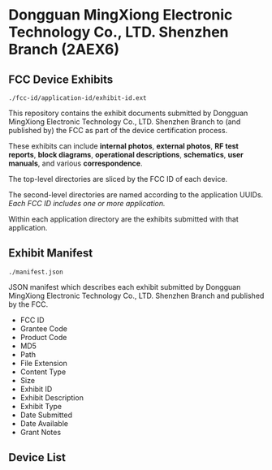 # Dongguan MingXiong Electronic Technology Co., LTD. Shenzhen Branch (2AEX6)
## FCC Device Exhibits

```
./fcc-id/application-id/exhibit-id.ext
```

This repository contains the exhibit documents submitted by Dongguan MingXiong Electronic Technology Co., LTD. Shenzhen Branch to (and published by) the FCC as part of the device certification process.

These exhibits can include **internal photos**, **external photos**, **RF test reports**, **block diagrams**, **operational descriptions**, **schematics**, **user manuals**, and various **correspondence**.

The top-level directories are sliced by the FCC ID of each device.

The second-level directories are named according to the application UUIDs. *Each FCC ID includes one or more application.*

Within each application directory are the exhibits submitted with that application. 

## Exhibit Manifest

```
./manifest.json
```

JSON manifest which describes each exhibit submitted by Dongguan MingXiong Electronic Technology Co., LTD. Shenzhen Branch and published by the FCC.

- FCC ID
- Grantee Code
- Product Code
- MD5
- Path
- File Extension
- Content Type
- Size
- Exhibit ID
- Exhibit Description
- Exhibit Type
- Date Submitted
- Date Available
- Grant Notes

## Device List
